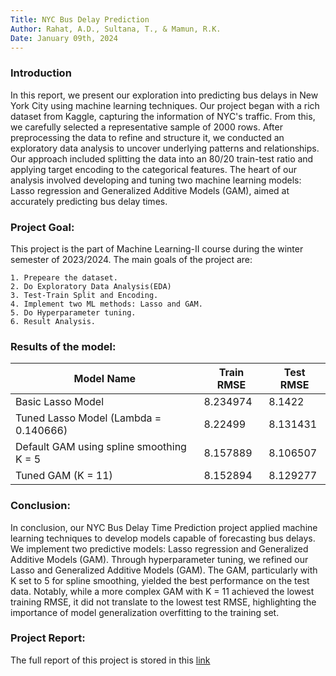 ```yaml
---
Title: NYC Bus Delay Prediction
Author: Rahat, A.D., Sultana, T., & Mamun, R.K. 
Date: January 09th, 2024
---
```



### Introduction
In this report, we present our exploration into predicting bus delays in New York City using machine learning techniques. Our project began with a rich dataset from Kaggle, capturing the information of NYC's traffic. From this, we carefully selected a representative sample of 2000 rows. After preprocessing the data to refine and structure it, we conducted an exploratory data analysis to uncover underlying patterns and relationships. Our approach included splitting the data into an 80/20 train-test ratio and applying target encoding to the categorical features. The heart of our analysis involved developing and tuning two machine learning models: Lasso regression and Generalized Additive Models (GAM), aimed at accurately predicting bus delay times.


### Project Goal:
This project is the part of Machine Learning-II course during the winter semester of 2023/2024. The main goals of the project are:

    1. Prepeare the dataset.
    2. Do Exploratory Data Analysis(EDA) 
    3. Test-Train Split and Encoding.
    4. Implement two ML methods: Lasso and GAM.
    5. Do Hyperparameter tuning. 
    6. Result Analysis.


### Results of the model:

| Model Name                                 | Train RMSE | Test RMSE |
|--------------------------------------------|------------|-----------|
| Basic Lasso Model                          | 8.234974   | 8.1422    |
| Tuned Lasso Model (Lambda = 0.140666)      | 8.22499    | 8.131431  |
| Default GAM using spline smoothing K = 5   | 8.157889   | 8.106507  |
| Tuned GAM (K = 11)                         | 8.152894   | 8.129277  |


### Conclusion:
In conclusion, our NYC Bus Delay Time Prediction project applied machine learning techniques to develop models capable of forecasting bus delays. We implement two predictive models: Lasso regression and Generalized Additive Models (GAM). Through hyperparameter tuning, we refined our Lasso and Generalized Additive Models (GAM). The GAM, particularly with K set to 5 for spline smoothing, yielded the best performance on the test data. Notably, while a more complex GAM with K = 11 achieved the lowest training RMSE, it did not translate to the lowest test RMSE, highlighting the importance of model generalization overfitting to the training set.


### Project Report: 
The full report of this project is stored in this [link](https://github.com/AhmedDiderRahat/nyc_bus_delay_prediction/blob/main/documentation/ML2_Project_Documentation.pdf)
